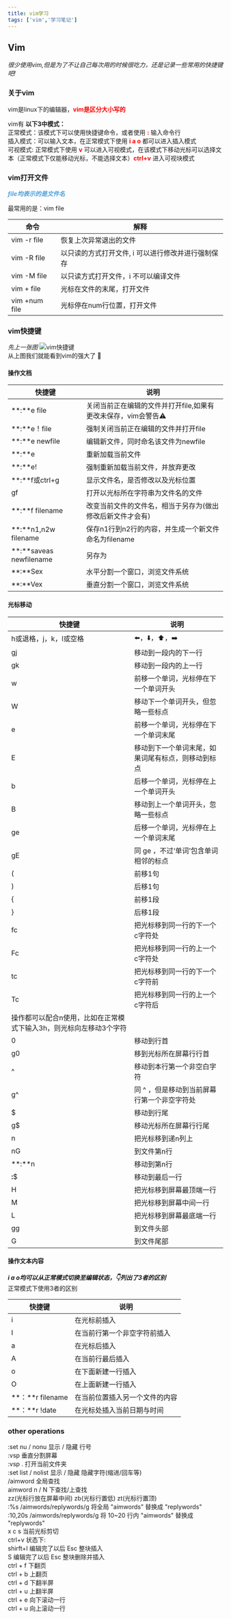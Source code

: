 ```yaml
---
title: vim学习
tags: ['vim','学习笔记']
---
```


## Vim

*很少使用vim,但是为了不让自己每次用的时候很吃力，还是记录一些常用的快捷键吧!*

### 关于vim

vim是linux下的编辑器，<font color="red">**vim是区分大小写的**</font> 

vim有 **以下3中模式：**     
正常模式：该模式下可以使用快捷键命令，或者使用 <font color="red">**:**</font> 输入命令行    
插入模式：可以输入文本，在正常模式下使用 <font color="red">**i  a  o**</font> 都可以进入插入模式   
可视模式: 正常模式下使用 <font color="red">**v**</font> 可以进入可视模式，在该模式下移动光标可以选择文本（正常模式下仅能移动光标，不能选择文本）<font color="red">**ctrl+v**</font> 进入可视块模式

### vim打开文件
<font color="#4EA1DB">***file均表示的是文件名***</font>    

最常用的是：vim file     

|命令         |    解释
|----        |    ---
|vim -r file | 恢复上次异常退出的文件
|vim -R file | 以只读的方式打开文件, i 可以进行修改并进行强制保存
|vim -M file | 以只读方式打开文件，i 不可以编译文件
|vim + file  | 光标在文件的末尾，打开文件
|vim +num file| 光标停在num行位置，打开文件

### vim快捷键
*先上一张图*
![vim快捷键](http://p2dhba8jd.bkt.clouddn.com/vi-vim-cheat-sheet-sch.gif)  
从上图我们就能看到vim的强大了 🤣

#### 操作文档

|快捷键            			|    说明
|----             			|    ---
|**:**e file      			|    关闭当前正在编辑的文件并打开file,如果有更改未保存，vim会警告⚠️
|**:**e！file     			|    强制关闭当前正在编辑的文件并打开file
|**:**e newfile   			|    编辑新文件，同时命名该文件为newfile
|**:**e           			|    重新加载当前文件
|**:**e!          			|    强制重新加载当前文件，并放弃更改
|**:**f或ctrl+g   			|    显示文件名，是否修改以及光标位置
|gf               			|    打开以光标所在字符串为文件名的文件
|**:**f filename  			|    改变当前文件的文件名，相当于另存为(做出修改后新文件才会有)
|**:**n1,n2w filename		|    保存n1行到n2行的内容，并生成一个新文件命名为filename
|**:**saveas newfilename  |    另存为
|**:**Sex                 |    水平分割一个窗口，浏览文件系统
|**:**Vex                 |    垂直分割一个窗口，浏览文件系统

#### 光标移动

|快捷键   						|    说明
|----    						|    ---
|h或退格，j，k，l或空格 		| ⬅️，⬇️，⬆️，➡️
|gj   							| 移动到一段内的下一行
|gk   							| 移动到一段内的上一行
|w                         | 前移一个单词，光标停在下一个单词开头
|W								| 移动下一个单词开头，但忽略一些标点
|e								| 前移一个单词，光标停在下一个单词末尾
|E								| 移动到下一个单词末尾，如果词尾有标点，则移动到标点
|b								| 后移一个单词，光标停在上一个单词开头
|B								| 移动到上一个单词开头，忽略一些标点
|ge								| 后移一个单词，光标停在上一个单词末尾
|gE								| 同 ge ，不过‘单词’包含单词相邻的标点
|(								| 前移1句
|)								| 后移1句
|{								| 前移1段
|}								| 后移1段
|fc								| 把光标移到同一行的下一个c字符处
|Fc								| 把光标移到同一行的上一个c字符处
|tc								| 把光标移到同一行的下一个c字符前
|Tc								| 把光标移到同一行的上一个c字符后
|操作都可以配合n使用，比如在正常模式下输入3h，则光标向左移动3个字符
|0								| 移动到行首
|g0								| 移到光标所在屏幕行行首
|^								| 移动到本行第一个非空白字符
|g^								| 同 ^ ，但是移动到当前屏幕行第一个非空字符处
|$								| 移动到行尾
|g$								| 移动光标所在屏幕行行尾
|n								| 把光标移到递n列上
|nG								| 到文件第n行
|**:**n<cr> 					| 移动到第n行
|**:**$<cr> 					| 移动到最后一行
|H								| 把光标移到屏幕最顶端一行
|M								| 把光标移到屏幕中间一行
|L								| 把光标移到屏幕最底端一行
|gg								| 到文件头部
|G								| 到文件尾部

#### 操作文本内容

***i a o均可以从正常模式切换至编辑状态，👇列出了3者的区别***   
正常模式下使用3者的区别
  
快捷键   						|    说明
----    						|    ---
|i								| 在光标前插入
|I								| 在当前行第一个非空字符前插入
|a								| 在光标后插入
|A								| 在当前行最后插入
|o								| 在下面新建一行插入
|O								| 在上面新建一行插入
|**：**r filename          | 在当前位置插入另一个文件的内容
|**：**r !date				| 在光标处插入当前日期与时间


### other operations
:set nu  / nonu  显示 / 隐藏 行号  
:vsp 垂直分割屏幕  
:vsp . 打开当前文件夹  
:set list / nolist  显示 / 隐藏 隐藏字符(缩进/回车等)  
/aimword  全局查找   
aimword  n / N 下查找/上查找   
zz(光标行放在屏幕中间)   zb(光标行置低)     zt(光标行置顶)      
:%s /aimwords/replywords/g   将全局 "aimwords" 替换成 "replywords"    
:10,20s /aimwords/replywords/g   将 10~20 行内 "aimwords" 替换成 "replywords"   
x c s 当前光标剪切      
ctrl+v 状态下:    
  shirft+I 编辑完了以后 Esc 整块插入   
  S 编辑完了以后 Esc 整块删除并插入   
ctrl + f  下翻页   
ctrl + b  上翻页   
ctrl + d  下翻半屏    
ctrl + u  上翻半屏    
ctrl + e  向下滚动一行    
ctrl + u  向上滚动一行    
